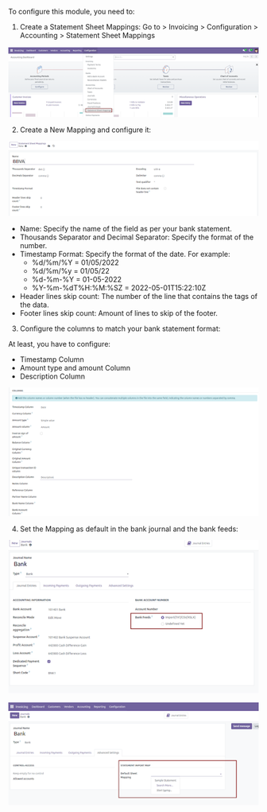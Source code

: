 To configure this module, you need to:
1. Create a Statement Sheet Mappings: Go to > Invoicing > Configuration > Accounting > Statement Sheet Mappings

![ Alt Text](../static/config1.png)

2. Create a New Mapping and configure it:

![ Alt Text](../static/config2.png)

- Name: Specify the name of the field as per your bank statement.
- Thousands Separator and Decimal Separator: Specify the format of the number.
- Timestamp Format: Specify the format of the date. For example:
  - %d/%m/%Y = 01/05/2022
  - %d/%m/%y = 01/05/22
  - %d-%m-%Y = 01-05-2022
  - %Y-%m-%dT%H:%M:%SZ = 2022-05-01T15:22:10Z
- Header lines skip count: The number of the line that contains the tags of the data.
- Footer lines skip count: Amount of lines to skip of the footer.

3. Configure the columns to match your bank statement format:

At least, you have to configure:
- Timestamp Column
- Amount type and amount Column
- Description Column

![ Alt Text](../static/config3.png)

4. Set the Mapping as default in the bank journal and the bank feeds:

![ Alt Text](../static/config4.png)

![ Alt Text](../static/config5.png)

